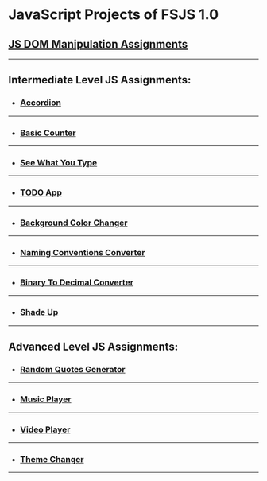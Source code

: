 # JavaScript Projects of FSJS 1.0

## [JS DOM Manipulation Assignments](https://github.com/yashPundhir/JS_DOM_Manipulation_Assignments)

---

## Intermediate Level JS Assignments:

- ### [Accordion](https://github.com/yashPundhir/Accordion)

---

- ### [Basic Counter](https://github.com/yashPundhir/Basic_Counter)

---

- ### [See What You Type](https://github.com/yashPundhir/See_What_You_Type)

---

- ### [TODO App](https://github.com/yashPundhir/TODO_App)

---

- ### [Background Color Changer](https://github.com/yashPundhir/Background_Color_Changer)

---

- ### [Naming Conventions Converter](https://github.com/yashPundhir/Naming_Conventions_Converter)

---

- ### [Binary To Decimal Converter](https://github.com/yashPundhir/Binary_To_Decimal_Converter)

---

- ### [Shade Up](https://github.com/yashPundhir/Shade_Up)

---

## Advanced Level JS Assignments:

- ### [Random Quotes Generator](https://github.com/yashPundhir/Random_Quotes_Generator)

---

- ### [Music Player](https://github.com/yashPundhir/Music_Player)

---

- ### [Video Player](https://github.com/yashPundhir/Video_Player)

---

- ### [Theme Changer](https://github.com/yashPundhir/Theme_Changer)

---
